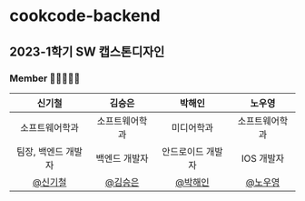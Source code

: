 # cookcode-backend

## 2023-1학기 SW 캡스톤디자인

### Member 👨🏼‍🤝‍👨🏼

|                          신기철                           |                          김승은                           |                          박해인                          |                          노우영                          |
| :-------------------------------------------------------: | :-------------------------------------------------------: | :-------------------------------------------------------: | :-------------------------------------------------------: |
|                      소프트웨어학과                       |                      소프트웨어학과                       |                        미디어학과                         |                      소프트웨어학과                       |
|                    팀장, 백엔드 개발자                    |                          백엔드 개발자                           |                        안드로이드 개발자                          |                            IOS 개발자                             |                        백엔드                           |
|    [@신기철](https://github.com/skck0226)     |        [@김승은](https://github.com/julie0005)         |           [@박해인](https://github.com/haeiny-cloud)            |         [@노우영](https://github.com/99Page)          |
